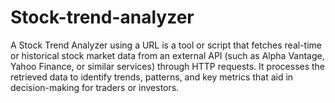 # Stock-trend-analyzer
A Stock Trend Analyzer using a URL is a tool or script that fetches real-time or historical stock market data from an external API (such as Alpha Vantage, Yahoo Finance, or similar services) through HTTP requests. It processes the retrieved data to identify trends, patterns, and key metrics that aid in decision-making for traders or investors.
